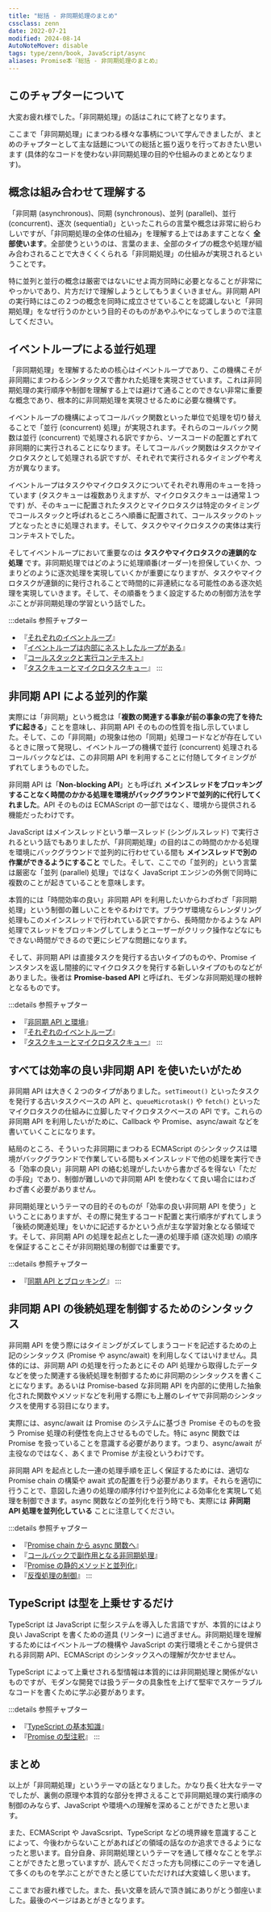 ```yaml
---
title: "総括 - 非同期処理のまとめ"
cssclass: zenn
date: 2022-07-21
modified: 2024-08-14
AutoNoteMover: disable
tags: type/zenn/book, JavaScript/async
aliases: Promise本『総括 - 非同期処理のまとめ』
---
```


## このチャプターについて

大変お疲れ様でした。「非同期処理」の話はこれにて終了となります。

ここまで「非同期処理」にまつわる様々な事柄について学んできましたが、まとめのチャプターとして主な話題についての総括と振り返りを行っておきたい思います (具体的なコードを使わない非同期処理の目的や仕組みのまとめとなります)。

## 概念は組み合わせて理解する

「非同期 (asynchronous)、同期 (synchronous)、並列 (parallel)、並行 (concurrent)、逐次 (sequential)」といったこれらの言葉や概念は非常に紛らわしいですが、「非同期処理の全体の仕組み」を理解する上ではあますことなく **全部使います**。全部使うというのは、言葉のまま、全部のタイプの概念や処理が組み合わされることで大きくくくられる「非同期処理」の仕組みが実現されるということです。

特に並列と並行の概念は厳密ではないにせよ両方同時に必要となることが非常にやっかいであり、片方だけで理解しようとしてもうまくいきません。非同期 API の実行時にはこの２つの概念を同時に成立させていることを認識しないと「非同期処理」をなぜ行うのかという目的そのものがあやふやになってしまうので注意してください。

## イベントループによる並行処理

「非同期処理」を理解するための核心はイベントループであり、この機構こそが非同期にまつわるシンタックスで書かれた処理を実現させています。これは非同期処理の実行順序や制御を理解する上では避けて通ることのできない非常に重要な概念であり、根本的に非同期処理を実現させるために必要な機構です。

イベントループの機構によってコールバック関数といった単位で処理を切り替えることで「並行 (concurrent) 処理」が実現されます。それらのコールバック関数は並行 (concurrent) で処理される訳ですから、ソースコードの配置とずれて非同期的に実行されることになります。そしてコールバック関数はタスクかマイクロタスクとして処理される訳ですが、それぞれで実行されるタイミングや考え方が異なります。

イベントループはタスクやマイクロタスクについてそれぞれ専用のキューを持っています (タスクキューは複数ありえますが、マイクロタスクキューは通常１つです) が、そのキューに配置されたタスクとマイクロタスクは特定のタイミングでコールスタックと呼ばれるところへ順番に配置されて、コールスタックのトップとなったときに処理されます。そして、タスクやマイクロタスクの実体は実行コンテキストでした。

そしてイベントループにおいて重要なのは **タスクやマイクロタスクの連鎖的な処理** です。非同期処理ではどのように処理順番(オーダー)を担保していくか、つまりどのように逐次処理を実現していくかが重要になりますが、タスクやマイクロタスクが連鎖的に発行されることで時間的に非連続になる可能性のある逐次処理を実現していきます。そして、その順番をうまく設定するための制御方法を学ぶことが非同期処理の学習という話でした。

:::details 参照チャプター
- 『[それぞれのイベントループ](c-epasync-what-event-loop)』
- 『[イベントループは内部にネストしたループがある](13-epasync-loop-is-nested)』
- 『[コールスタックと実行コンテキスト](b-epasync-callstack-execution-context)』
- 『[タスクキューとマイクロタスクキュー](d-epasync-task-microtask-queues)』
:::

## 非同期 API による並列的作業

実際には「非同期」という概念は「**複数の関連する事象が前の事象の完了を待たずに起きる**」ことを意味し、非同期 API そのものの性質を指し示していました。そして、この「非同期」の現象は他の「同期」処理コードなどが存在しているときに限って発現し、イベントループの機構で並行 (concurrent) 処理されるコールバックなどは、この非同期 API を利用することに付随してタイミングがずれてしまうものでした。

非同期 API は「**Non-blocking API**」とも呼ばれ **メインスレッドをブロッキングすることなく時間のかかる処理を環境がバックグラウンドで並列的に代行してくれました**。API そのものは ECMAScript の一部ではなく、環境から提供される機能だったわけです。

JavaScript はメインスレッドという単一スレッド (シングルスレッド) で実行されるという話でもありましたが、「非同期処理」の目的はこの時間のかかる処理を環境にバックグラウンドで並列的に行わせている間も **メインスレッドで別の作業ができるようにすること** でした。そして、ここでの「並列的」という言葉は厳密な「並列 (parallel) 処理」ではなく JavaScript エンジンの外側で同時に複数のことが起きていることを意味します。

本質的には「時間効率の良い」非同期 API を利用したいからわざわざ「非同期処理」という制御の難しいことをやるわけです。ブラウザ環境ならレンダリング処理もこのメインスレッドで行われている訳ですから、長時間かかるような API 処理でスレッドをブロッキングしてしまうとユーザーがクリック操作などなにもできない時間ができるので更にシビアな問題になります。

そして、非同期 API は直接タスクを発行する古いタイプのものや、Promise インスタンスを返し間接的にマイクロタスクを発行する新しいタイプのものなどがありました。後者は **Promise-based API** と呼ばれ、モダンな非同期処理の根幹となるものです。

:::details 参照チャプター
- 『[非同期 API と環境](f-epasync-asynchronous-apis)』
- 『[それぞれのイベントループ](c-epasync-what-event-loop)』
- 『[タスクキューとマイクロタスクキュー](d-epasync-task-microtask-queues)』
:::

## すべては効率の良い非同期 API を使いたいがため

非同期 API は大きく２つのタイプがありました。`setTimeout()` といったタスクを発行する古いタスクベースの API と、`queueMicrotask()` や `fetch()` といったマイクロタスクの仕組みに立脚したマイクロタスクベースの API です。これらの非同期 API を利用したいがために、Callback や Promise、async/await などを書いていくことになります。

結局のところ、そういった非同期にまつわる ECMAScript のシンタックスは環境がバックグラウンドで作業している間もメインスレッドで他の処理を実行できる「効率の良い」非同期 API の絡む処理がしたいから書かざるを得ない「ただの手段」であり、制御が難しいので非同期 API を使わなくて良い場合にはわざわざ書く必要がありません。

非同期処理というテーマの目的そのものが「効率の良い非同期 API を使う」ということにありますが、その際に発生するコード配置と実行順序がずれてしまう「後続の関連処理」をいかに記述するかという点が主な学習対象となる領域です。そして、非同期 API の処理を起点とした一連の処理手順 (逐次処理) の順序を保証することこそが非同期処理の制御では重要です。

:::details 参照チャプター
- 『[同期 API とブロッキング](f-epasync-synchronus-apis)』
:::

## 非同期 API の後続処理を制御するためのシンタックス

非同期 API を使う際にはタイミングがズレてしまうコードを記述するための上記のシンタックス (Promise や async/await) を利用しなくてはいけません。具体的には、非同期 API の処理を行ったあとにその API 処理から取得したデータなどを使った関連する後続処理を制御するために非同期のシンタックスを書くことになります。あるいは Promise-based な非同期 API を内部的に使用した抽象化された関数やメソッドなどを利用する際にも上層のレイヤで非同期のシンタックスを使用する羽目になります。

実際には、async/await は Promise のシステムに基づき Promise そのものを扱う Promise 処理の利便性を向上させるものでした。特に async 関数では Promise を扱っていることを意識する必要があります。つまり、async/await が主役なのではなく、あくまで Promise が主役というわけです。

非同期 API を起点とした一連の処理手順を正しく保証するためには、適切な Promise chain の構築や await 式の配置を行う必要があります。それらを適切に行うことで、意図した通りの処理の順序付けや並列化による効率化を実現して処理を制御できます。async 関数などの並列化を行う時でも、実際には **非同期 API 処理を並列化している** ことに注意してください。

:::details 参照チャプター
- 『[Promise chain から async 関数へ](14-epasync-chain-to-async-await)』
- 『[コールバックで副作用となる非同期処理](10-epasync-dont-use-side-effect)』
- 『[Promise の静的メソッドと並列化](17-epasync-static-method)』
- 『[反復処理の制御](19-epasync-async-loop)』
:::

## TypeScript は型を上乗せするだけ

TypeScript は JavaScript に型システムを導入した言語ですが、本質的にはより良い JavaScript を書くための道具 (リンター) に過ぎません。非同期処理を理解するためにはイベントループの機構や JavaScript の実行環境とそこから提供される非同期 API、ECMAScript のシンタックスへの理解が欠かせません。

TypeScript によって上乗せされる型情報は本質的には非同期処理と関係がないものですが、モダンな開発では扱うデータの具象性を上げて堅牢でスケーラブルなコードを書くために学ぶ必要があります。

:::details 参照チャプター
- 『[TypeScript の基本知識](j-epasync-ts-basic)』
- 『[Promise の型注釈](j-epasync-ts-promise-type-annotation)』
:::

## まとめ

以上が「非同期処理」というテーマの話となりました。かなり長く壮大なテーマでしたが、裏側の原理や本質的な部分を押さえることで非同期処理の実行順序の制御のみならず、JavaScript や環境への理解を深めることができたと思います。

また、ECMAScript や JavaScsript、TypeScript などの境界線を意識することによって、今後わからないことがあればどの領域の話なのか追求できるようになったと思います。自分自身、非同期処理というテーマを通して様々なことを学ぶことができたと思っていますが、読んでくださった方も同様にこのテーマを通して多くのものを学ぶことができたと感じていただければ大変嬉しく思います。

ここまでお疲れ様でした。また、長い文章を読んで頂き誠にありがとう御座いました。最後のページはあとがきとなります。
